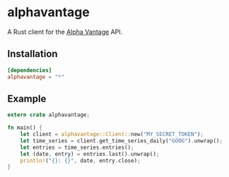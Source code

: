 alphavantage
============

A Rust client for the [Alpha Vantage](https://www.alphavantage.co) API.

## Installation

```toml
[dependencies]
alphavantage = "*"
````

## Example

```rust
extern crate alphavantage;

fn main() {
    let client = alphavantage::Client::new("MY_SECRET_TOKEN");
    let time_series = client.get_time_series_daily("GOOG").unwrap();
    let entries = time_series.entries();
    let (date, entry) = entries.last().unwrap();
    println!("{}: {}", date, entry.close);
}
```
